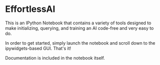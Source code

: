# EffortlessAI
This is an IPython Notebook that contains a variety of tools
designed to make initializing, querying, and training an AI code-free and very easy to do.

In order to get started, simply launch the notebook and scroll down to the ipywidgets-based GUI. That's it!

Documentation is included in the notebook itself.
